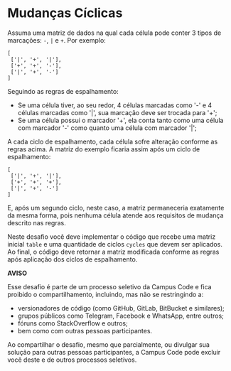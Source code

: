 # Mudanças Cíclicas

Assuma uma matriz de dados na qual cada célula pode conter 3 tipos de marcações: `-`, `|` e `+`. Por exemplo:

```
[
 ['|', '+', '|'],
 ['+', '+', '-'],
 ['|', '+', '-']
]
```

Seguindo as regras de espalhamento:

- Se uma célula tiver, ao seu redor, 4 células marcadas como '-' e 4 células marcadas como '|',
sua marcação deve ser trocada para '+';
- Se uma célula possui o marcador '+', ela conta tanto como uma célula com marcador '-' como
quanto uma célula com marcador '|';

A cada ciclo de espalhamento, cada célula sofre alteração conforme as regras
acima. A matriz do exemplo ficaria assim após um ciclo de espalhamento:

```
[
 ['|', '+', '|'],
 ['+', '+', '+'],
 ['|', '+', '-']
]
```

E, após um segundo ciclo, neste caso, a matriz permaneceria exatamente da mesma forma, pois nenhuma
célula atende aos requisitos de mudança descrito nas regras.

Neste desafio você deve implementar o código que recebe uma matriz inicial `table` e uma
quantidade de ciclos `cycles` que devem ser aplicados. Ao final, o código deve retornar a
matriz modificada conforme as regras após aplicação dos ciclos de espalhamento.

**AVISO**

Esse desafio é parte de um processo seletivo da Campus Code e fica proibido o compartilhamento, incluindo, mas não se restringindo a:

- versionadores de código (como GitHub, GitLab, BitBucket e similares);
- grupos públicos como Telegram, Facebook e WhatsApp, entre outros;
- fóruns como StackOverflow e outros;
- bem como com outras pessoas participantes. 

Ao compartilhar o desafio, mesmo que parcialmente, ou divulgar sua solução para outras pessoas participantes, a Campus Code pode excluir você deste e de outros processos seletivos.
